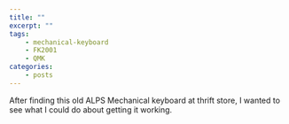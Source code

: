 ```yaml
---
title: ""
excerpt: ""
tags:
    - mechanical-keyboard
    - FK2001
    - QMK
categories:
    - posts
---
```


After finding this old ALPS Mechanical keyboard at thrift store, I wanted to see what I could do about getting it working.